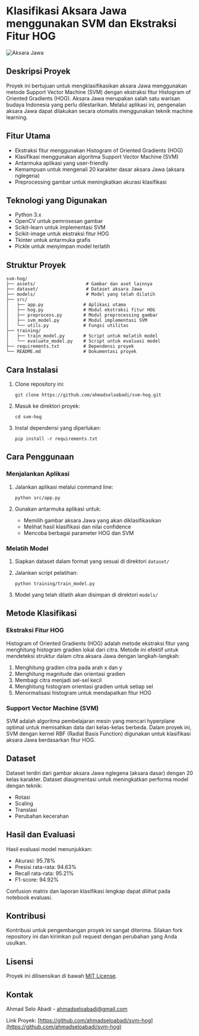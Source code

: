 # Klasifikasi Aksara Jawa menggunakan SVM dan Ekstraksi Fitur HOG

![Aksara Jawa](https://github.com/ahmadseloabadi/svm-hog/raw/main/assets/aksara-jawa.jpg)

## Deskripsi Proyek

Proyek ini bertujuan untuk mengklasifikasikan aksara Jawa menggunakan metode Support Vector Machine (SVM) dengan ekstraksi fitur Histogram of Oriented Gradients (HOG). Aksara Jawa merupakan salah satu warisan budaya Indonesia yang perlu dilestarikan. Melalui aplikasi ini, pengenalan aksara Jawa dapat dilakukan secara otomatis menggunakan teknik machine learning.

## Fitur Utama

- Ekstraksi fitur menggunakan Histogram of Oriented Gradients (HOG)
- Klasifikasi menggunakan algoritma Support Vector Machine (SVM)
- Antarmuka aplikasi yang user-friendly
- Kemampuan untuk mengenali 20 karakter dasar aksara Jawa (aksara nglegena)
- Preprocessing gambar untuk meningkatkan akurasi klasifikasi

## Teknologi yang Digunakan

- Python 3.x
- OpenCV untuk pemrosesan gambar
- Scikit-learn untuk implementasi SVM
- Scikit-image untuk ekstraksi fitur HOG
- Tkinter untuk antarmuka grafis
- Pickle untuk menyimpan model terlatih

## Struktur Proyek

```
svm-hog/
├── assets/                   # Gambar dan aset lainnya
├── dataset/                  # Dataset aksara Jawa
├── models/                   # Model yang telah dilatih
├── src/
│   ├── app.py               # Aplikasi utama
│   ├── hog.py               # Modul ekstraksi fitur HOG
│   ├── preprocess.py        # Modul preprocessing gambar
│   ├── svm_model.py         # Modul implementasi SVM
│   └── utils.py             # Fungsi utilitas
├── training/
│   ├── train_model.py       # Script untuk melatih model
│   └── evaluate_model.py    # Script untuk evaluasi model
├── requirements.txt         # Dependensi proyek
└── README.md                # Dokumentasi proyek
```

## Cara Instalasi

1. Clone repository ini:
   ```
   git clone https://github.com/ahmadseloabadi/svm-hog.git
   ```

2. Masuk ke direktori proyek:
   ```
   cd svm-hog
   ```

3. Instal dependensi yang diperlukan:
   ```
   pip install -r requirements.txt
   ```

## Cara Penggunaan

### Menjalankan Aplikasi

1. Jalankan aplikasi melalui command line:
   ```
   python src/app.py
   ```

2. Gunakan antarmuka aplikasi untuk:
   - Memilih gambar aksara Jawa yang akan diklasifikasikan
   - Melihat hasil klasifikasi dan nilai confidence
   - Mencoba berbagai parameter HOG dan SVM

### Melatih Model

1. Siapkan dataset dalam format yang sesuai di direktori `dataset/`
2. Jalankan script pelatihan:
   ```
   python training/train_model.py
   ```

3. Model yang telah dilatih akan disimpan di direktori `models/`

## Metode Klasifikasi

### Ekstraksi Fitur HOG

Histogram of Oriented Gradients (HOG) adalah metode ekstraksi fitur yang menghitung histogram gradien lokal dari citra. Metode ini efektif untuk mendeteksi struktur dalam citra aksara Jawa dengan langkah-langkah:

1. Menghitung gradien citra pada arah x dan y
2. Menghitung magnitude dan orientasi gradien
3. Membagi citra menjadi sel-sel kecil
4. Menghitung histogram orientasi gradien untuk setiap sel
5. Menormalisasi histogram untuk mendapatkan fitur HOG

### Support Vector Machine (SVM)

SVM adalah algoritma pembelajaran mesin yang mencari hyperplane optimal untuk memisahkan data dari kelas-kelas berbeda. Dalam proyek ini, SVM dengan kernel RBF (Radial Basis Function) digunakan untuk klasifikasi aksara Jawa berdasarkan fitur HOG.

## Dataset

Dataset terdiri dari gambar aksara Jawa nglegena (aksara dasar) dengan 20 kelas karakter. Dataset diaugmentasi untuk meningkatkan performa model dengan teknik:
- Rotasi
- Scaling
- Translasi
- Perubahan kecerahan

## Hasil dan Evaluasi

Hasil evaluasi model menunjukkan:
- Akurasi: 95.78%
- Presisi rata-rata: 94.63%
- Recall rata-rata: 95.21%
- F1-score: 94.92%

Confusion matrix dan laporan klasifikasi lengkap dapat dilihat pada notebook evaluasi.

## Kontribusi

Kontribusi untuk pengembangan proyek ini sangat diterima. Silakan fork repository ini dan kirimkan pull request dengan perubahan yang Anda usulkan.

## Lisensi

Proyek ini dilisensikan di bawah [MIT License](LICENSE).

## Kontak

Ahmad Selo Abadi - [ahmadseloabadi@gmail.com](mailto:ahmadseloabadi@gmail.com)

Link Proyek: [https://github.com/ahmadseloabadi/svm-hog](https://github.com/ahmadseloabadi/svm-hog)
